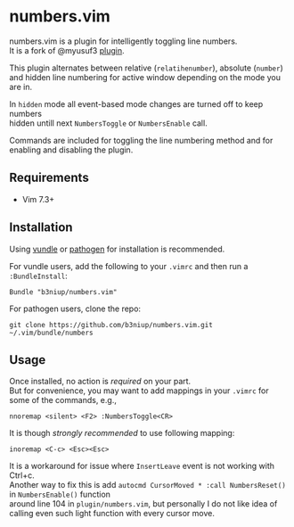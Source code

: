 numbers.vim
===========

numbers.vim is a plugin for intelligently toggling line numbers.  
It is a fork of @myusuf3 [plugin][o].

This plugin alternates between relative (`relatihenumber`), absolute (`number`)  
and hidden line numbering for active window depending on the mode you are in.

In `hidden` mode all event-based mode changes are turned off to keep numbers  
hidden untill next `NumbersToggle` or `NumbersEnable` call.

Commands are included for toggling the line numbering method and for enabling and disabling the plugin.


Requirements
------------

  - Vim 7.3+


Installation
------------

Using [vundle][v] or [pathogen][p] for installation is recommended.

For vundle users, add the following to your `.vimrc` and then run a `:BundleInstall`:

    Bundle "b3niup/numbers.vim"

For pathogen users, clone the repo:

    git clone https://github.com/b3niup/numbers.vim.git ~/.vim/bundle/numbers


Usage
-----

Once installed, no action is *required* on your part.  
But for convenience, you may want to add mappings in your `.vimrc` for some of the commands, e.g.,

    nnoremap <silent> <F2> :NumbersToggle<CR>


It is though *strongly recommended* to use following mapping:

    inoremap <C-c> <Esc><Esc>

It is a workaround for issue where `InsertLeave` event is not working with Ctrl+c.  
Another way to fix this is add `autocmd CursorMoved * :call NumbersReset()` in `NumbersEnable()` function   
around line 104 in `plugin/numbers.vim`, but personally I do not like idea of calling even such light function with every cursor move.


[o]: https://github.com/myusuf3/numbers.vim
[p]: https://github.com/tpope/vim-pathogen
[v]: https://github.com/gmarik/vundle
